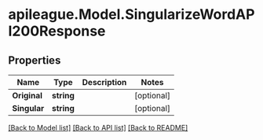 # apileague.Model.SingularizeWordAPI200Response

## Properties

Name | Type | Description | Notes
------------ | ------------- | ------------- | -------------
**Original** | **string** |  | [optional] 
**Singular** | **string** |  | [optional] 

[[Back to Model list]](../README.md#documentation-for-models) [[Back to API list]](../README.md#documentation-for-api-endpoints) [[Back to README]](../README.md)

